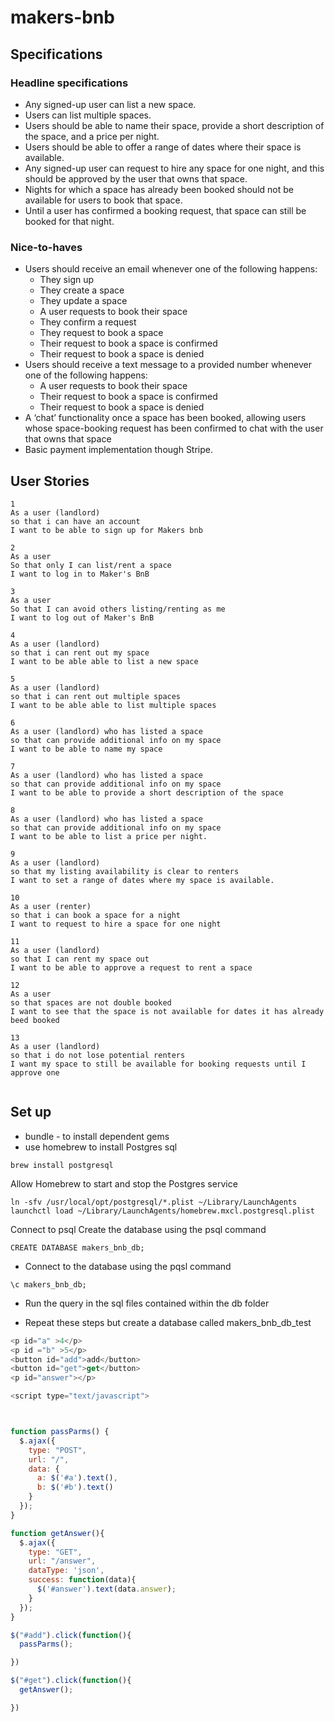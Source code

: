 # makers-bnb

## Specifications

### Headline specifications
* Any signed-up user can list a new space.
* Users can list multiple spaces.
* Users should be able to name their space, provide a short description of the space, and a price per night.
* Users should be able to offer a range of dates where their space is available.
* Any signed-up user can request to hire any space for one night, and this should be approved by the user that owns that space.
* Nights for which a space has already been booked should not be available for users to book that space.
* Until a user has confirmed a booking request, that space can still be booked for that night.

### Nice-to-haves
* Users should receive an email whenever one of the following happens:
  * They sign up
  * They create a space
  * They update a space
  * A user requests to book their space
  * They confirm a request
  * They request to book a space
  * Their request to book a space is confirmed
  * Their request to book a space is denied
* Users should receive a text message to a provided number whenever one of the following happens:
  * A user requests to book their space
  * Their request to book a space is confirmed
  * Their request to book a space is denied
* A ‘chat’ functionality once a space has been booked, allowing users whose space-booking request has been confirmed to chat with the user that owns that space
* Basic payment implementation though Stripe.


## User Stories
```
1
As a user (landlord)
so that i can have an account
I want to be able to sign up for Makers bnb

2
As a user
So that only I can list/rent a space
I want to log in to Maker's BnB

3
As a user
So that I can avoid others listing/renting as me
I want to log out of Maker's BnB

4
As a user (landlord)
so that i can rent out my space
I want to be able able to list a new space

5
As a user (landlord)
so that i can rent out multiple spaces
I want to be able able to list multiple spaces

6
As a user (landlord) who has listed a space
so that can provide additional info on my space
I want to be able to name my space

7
As a user (landlord) who has listed a space
so that can provide additional info on my space
I want to be able to provide a short description of the space

8
As a user (landlord) who has listed a space
so that can provide additional info on my space
I want to be able to list a price per night.

9
As a user (landlord)
so that my listing availability is clear to renters  
I want to set a range of dates where my space is available.

10
As a user (renter)
so that i can book a space for a night
I want to request to hire a space for one night

11
As a user (landlord)
so that I can rent my space out
I want to be able to approve a request to rent a space

12
As a user
so that spaces are not double booked
I want to see that the space is not available for dates it has already beed booked

13
As a user (landlord)
so that i do not lose potential renters
I want my space to still be available for booking requests until I approve one


```

## Set up
* bundle - to install dependent gems
* use homebrew to install Postgres sql


```
brew install postgresql
```

Allow Homebrew to start and stop the Postgres service

```
ln -sfv /usr/local/opt/postgresql/*.plist ~/Library/LaunchAgents
launchctl load ~/Library/LaunchAgents/homebrew.mxcl.postgresql.plist
```

Connect to psql
Create the database using the psql command

```
CREATE DATABASE makers_bnb_db;
```

* Connect to the database using the pqsl command

```
\c makers_bnb_db;
```

* Run the query in the sql files contained within the db folder

* Repeat these steps but create a database called makers_bnb_db_test


```JavaScript
<p id="a" >4</p>
<p id ="b" >5</p>
<button id="add">add</button>
<button id="get">get</button>
<p id="answer"></p>

<script type="text/javascript">



function passParms() {
  $.ajax({
    type: "POST",
    url: "/",
    data: {
      a: $('#a').text(),
      b: $('#b').text()
    }
  });
}

function getAnswer(){
  $.ajax({
    type: "GET",
    url: "/answer",
    dataType: 'json',
    success: function(data){
      $('#answer').text(data.answer);
    }
  });
}

$("#add").click(function(){
  passParms();

})

$("#get").click(function(){
  getAnswer();

})
```

